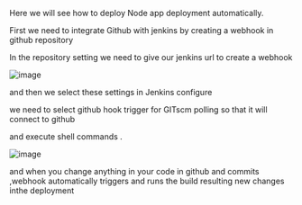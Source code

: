 Here we will see how to deploy Node app deployment automatically.

First we need to integrate Github with jenkins by creating a webhook in github repository

In the repository setting we need to give our jenkins url to create a webhook

![image](https://user-images.githubusercontent.com/92623347/232325237-c3aacae2-6f2f-4443-9d4c-83afc13efb27.png)

and then we  select these settings in Jenkins configure

we need to select github hook trigger for GITscm polling  so that it will connect to github

and execute shell commands .

![image](https://user-images.githubusercontent.com/92623347/232325478-5d148a00-034e-48af-a0a2-98d9007a3207.png)

and when you change anything in your code in github and commits ,webhook automatically triggers and runs the build resulting new changes inthe deployment



